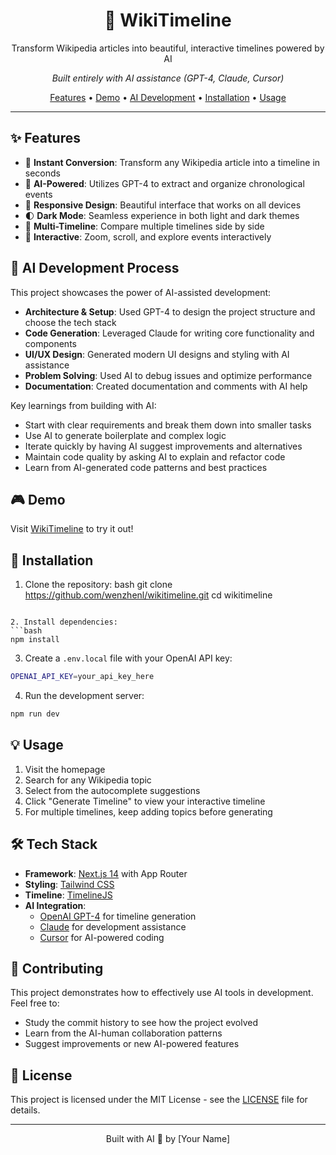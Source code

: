 <div align="center">
  <h1>🌟 WikiTimeline</h1>
  <p>Transform Wikipedia articles into beautiful, interactive timelines powered by AI</p>
  <p><em>Built entirely with AI assistance (GPT-4, Claude, Cursor)</em></p>

  <p>
    <a href="#features">Features</a> •
    <a href="#demo">Demo</a> •
    <a href="#development">AI Development</a> •
    <a href="#installation">Installation</a> •
    <a href="#usage">Usage</a>
  </p>
</div>

---

## ✨ Features

- 🔄 **Instant Conversion**: Transform any Wikipedia article into a timeline in seconds
- 🤖 **AI-Powered**: Utilizes GPT-4 to extract and organize chronological events
- 📱 **Responsive Design**: Beautiful interface that works on all devices
- 🌓 **Dark Mode**: Seamless experience in both light and dark themes
- 🔄 **Multi-Timeline**: Compare multiple timelines side by side
- 🎯 **Interactive**: Zoom, scroll, and explore events interactively

## 🤖 AI Development Process

This project showcases the power of AI-assisted development:

- **Architecture & Setup**: Used GPT-4 to design the project structure and choose the tech stack
- **Code Generation**: Leveraged Claude for writing core functionality and components
- **UI/UX Design**: Generated modern UI designs and styling with AI assistance
- **Problem Solving**: Used AI to debug issues and optimize performance
- **Documentation**: Created documentation and comments with AI help

Key learnings from building with AI:

- Start with clear requirements and break them down into smaller tasks
- Use AI to generate boilerplate and complex logic
- Iterate quickly by having AI suggest improvements and alternatives
- Maintain code quality by asking AI to explain and refactor code
- Learn from AI-generated code patterns and best practices

## 🎮 Demo

Visit [WikiTimeline](https://wikitimeline-nu.vercel.app) to try it out!

## 🚀 Installation

1. Clone the repository:
   bash
   git clone https://github.com/wenzhenl/wikitimeline.git
   cd wikitimeline

````

2. Install dependencies:
```bash
npm install
````

3. Create a `.env.local` file with your OpenAI API key:

```bash
OPENAI_API_KEY=your_api_key_here
```

4. Run the development server:

```bash
npm run dev
```

## 💡 Usage

1. Visit the homepage
2. Search for any Wikipedia topic
3. Select from the autocomplete suggestions
4. Click "Generate Timeline" to view your interactive timeline
5. For multiple timelines, keep adding topics before generating

## 🛠️ Tech Stack

- **Framework**: [Next.js 14](https://nextjs.org/) with App Router
- **Styling**: [Tailwind CSS](https://tailwindcss.com/)
- **Timeline**: [TimelineJS](https://timeline.knightlab.com/)
- **AI Integration**:
  - [OpenAI GPT-4](https://openai.com/) for timeline generation
  - [Claude](https://anthropic.com/claude) for development assistance
  - [Cursor](https://cursor.sh/) for AI-powered coding

## 🤝 Contributing

This project demonstrates how to effectively use AI tools in development. Feel free to:

- Study the commit history to see how the project evolved
- Learn from the AI-human collaboration patterns
- Suggest improvements or new AI-powered features

## 📜 License

This project is licensed under the MIT License - see the [LICENSE](LICENSE) file for details.

---

<div align="center">
  Built with AI 🤖 by [Your Name]
</div>
